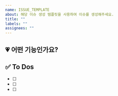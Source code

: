 ```yaml
---
name: ISSUE_TEMPLATE
about: 해당 이슈 생성 템플릿을 사용하여 이슈를 생성해주세요.
title: ""
labels: ""
assignees: ""
---
```


<!-- 이슈 템플릿 -->
<!-- 이슈 생성 후 화면 오른쪽 상단의 #뒤 숫자를 기억하잣!! 그 숫자를 브랜치 만들때 함께 작성하기~ -->
<!-- 예시: feat/{기능명}/#{issue번호} -->

## 💗 어떤 기능인가요?

## ✅ To Dos

- [ ]
- [ ]
- [ ]
